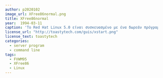```yaml
---
author: p2020102
image_url: XFree86normal.png
title: XFree86normal
year:  1994-03-11
caption: 'Το Red Hat Linux 5.0 είναι συσκευασμένο με ένα δωρεάν πρόγραμμα διακομιστή X που ονομάζεται XFree86 και από προεπιλογή χρησιμοποιεί έναν διαχειριστή παραθύρων που ονομάζεται FVWM95. Άλλες διανομές μπορεί να έχουν διαφορετικά προγράμματα διακομιστή X και συχνά έχουν οποιονδήποτε από έναν αριθμό διαχειριστών παραθύρων.έχει ξεκινήσει και έχει ξεκινήσει τη διαχείριση παραθύρων FVWM95. Το FVWM95 μιμείται τη διεπαφή χρήστη των Microsoft Windows 95, παρέχοντας κουμπιά ελαχιστοποίησης/μεγιστοποίησης στυλ Windows 95 και μια γραμμή εργασιών.'
license_url: "http://toastytech.com/guis/xstart.png" 
license_text: toastytech 
categories:
  - server program
  - command line
tags: 
  - FVWM95 
  - XFree86 
  - Linux
---
```

